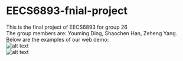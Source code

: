 # EECS6893-fnial-project

This is the final project of EECS6893 for group 26<br>
The group members are: Youming Ding, Shaochen Han, Zeheng Yang.<br>
Below are the examples of our web demo:<br>
![alt text](https://github.com/YoumingD/EECS6893-fnial-project/blob/main/web-demo1.png?raw=true)
<br>
![alt text](https://github.com/YoumingD/EECS6893-fnial-project/blob/main/web-demo2.png?raw=true)

